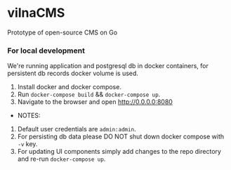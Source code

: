# vilnaCMS
Prototype of open-source CMS on Go

### For local development
We're running  application and postgresql db in docker containers, for persistent db records docker volume is used.
1. Install docker and docker compose.
2. Run `docker-compose build` && `docker-compose up`. 
3. Navigate to the browser and open http://0.0.0.0:8080
- NOTES: 
1. Default user credentials are `admin:admin`.
2. For persisting db data please DO NOT shut down docker compose with `-v` key.
3. For updating UI components simply add changes to the repo directory and re-run `docker-compose up`.
